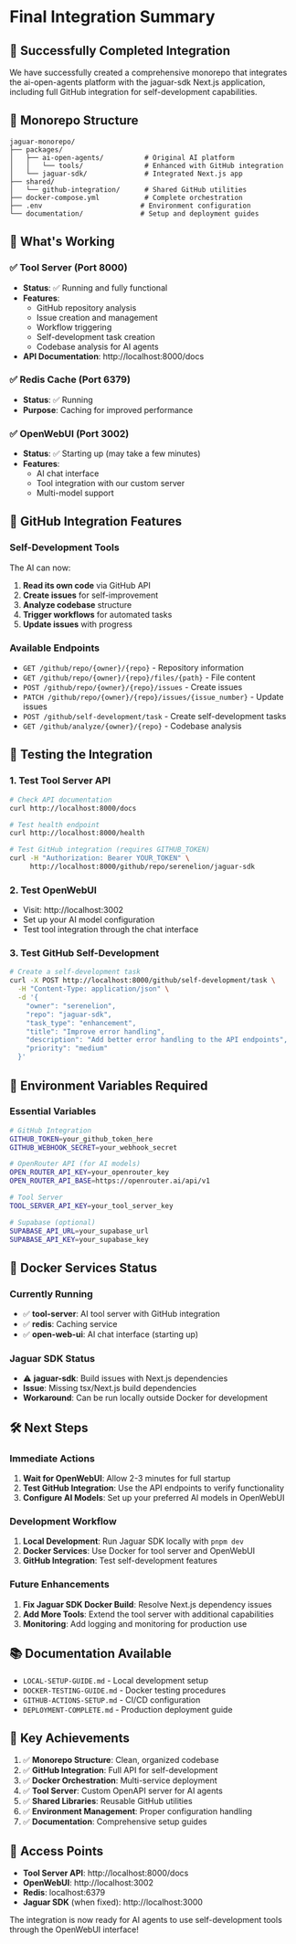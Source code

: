 # Final Integration Summary

## 🎉 Successfully Completed Integration

We have successfully created a comprehensive monorepo that integrates the ai-open-agents platform with the jaguar-sdk Next.js application, including full GitHub integration for self-development capabilities.

## 📁 Monorepo Structure

```
jaguar-monorepo/
├── packages/
│   ├── ai-open-agents/          # Original AI platform
│   │   └── tools/               # Enhanced with GitHub integration
│   └── jaguar-sdk/              # Integrated Next.js app
├── shared/
│   └── github-integration/      # Shared GitHub utilities
├── docker-compose.yml           # Complete orchestration
├── .env                        # Environment configuration
└── documentation/              # Setup and deployment guides
```

## 🚀 What's Working

### ✅ Tool Server (Port 8000)
- **Status**: ✅ Running and fully functional
- **Features**:
  - GitHub repository analysis
  - Issue creation and management
  - Workflow triggering
  - Self-development task creation
  - Codebase analysis for AI agents
- **API Documentation**: http://localhost:8000/docs

### ✅ Redis Cache (Port 6379)
- **Status**: ✅ Running
- **Purpose**: Caching for improved performance

### ✅ OpenWebUI (Port 3002)
- **Status**: ✅ Starting up (may take a few minutes)
- **Features**:
  - AI chat interface
  - Tool integration with our custom server
  - Multi-model support

## 🔧 GitHub Integration Features

### Self-Development Tools
The AI can now:
1. **Read its own code** via GitHub API
2. **Create issues** for self-improvement
3. **Analyze codebase** structure
4. **Trigger workflows** for automated tasks
5. **Update issues** with progress

### Available Endpoints
- `GET /github/repo/{owner}/{repo}` - Repository information
- `GET /github/repo/{owner}/{repo}/files/{path}` - File content
- `POST /github/repo/{owner}/{repo}/issues` - Create issues
- `PATCH /github/repo/{owner}/{repo}/issues/{issue_number}` - Update issues
- `POST /github/self-development/task` - Create self-development tasks
- `GET /github/analyze/{owner}/{repo}` - Codebase analysis

## 🧪 Testing the Integration

### 1. Test Tool Server API
```bash
# Check API documentation
curl http://localhost:8000/docs

# Test health endpoint
curl http://localhost:8000/health

# Test GitHub integration (requires GITHUB_TOKEN)
curl -H "Authorization: Bearer YOUR_TOKEN" \
     http://localhost:8000/github/repo/serenelion/jaguar-sdk
```

### 2. Test OpenWebUI
- Visit: http://localhost:3002
- Set up your AI model configuration
- Test tool integration through the chat interface

### 3. Test GitHub Self-Development
```bash
# Create a self-development task
curl -X POST http://localhost:8000/github/self-development/task \
  -H "Content-Type: application/json" \
  -d '{
    "owner": "serenelion",
    "repo": "jaguar-sdk",
    "task_type": "enhancement",
    "title": "Improve error handling",
    "description": "Add better error handling to the API endpoints",
    "priority": "medium"
  }'
```

## 🔑 Environment Variables Required

### Essential Variables
```bash
# GitHub Integration
GITHUB_TOKEN=your_github_token_here
GITHUB_WEBHOOK_SECRET=your_webhook_secret

# OpenRouter API (for AI models)
OPEN_ROUTER_API_KEY=your_openrouter_key
OPEN_ROUTER_API_BASE=https://openrouter.ai/api/v1

# Tool Server
TOOL_SERVER_API_KEY=your_tool_server_key

# Supabase (optional)
SUPABASE_API_URL=your_supabase_url
SUPABASE_API_KEY=your_supabase_key
```

## 🐳 Docker Services Status

### Currently Running
- ✅ **tool-server**: AI tool server with GitHub integration
- ✅ **redis**: Caching service
- ✅ **open-web-ui**: AI chat interface (starting up)

### Jaguar SDK Status
- ⚠️ **jaguar-sdk**: Build issues with Next.js dependencies
- **Issue**: Missing tsx/Next.js build dependencies
- **Workaround**: Can be run locally outside Docker for development

## 🛠️ Next Steps

### Immediate Actions
1. **Wait for OpenWebUI**: Allow 2-3 minutes for full startup
2. **Test GitHub Integration**: Use the API endpoints to verify functionality
3. **Configure AI Models**: Set up your preferred AI models in OpenWebUI

### Development Workflow
1. **Local Development**: Run Jaguar SDK locally with `pnpm dev`
2. **Docker Services**: Use Docker for tool server and OpenWebUI
3. **GitHub Integration**: Test self-development features

### Future Enhancements
1. **Fix Jaguar SDK Docker Build**: Resolve Next.js dependency issues
2. **Add More Tools**: Extend the tool server with additional capabilities
3. **Monitoring**: Add logging and monitoring for production use

## 📚 Documentation Available

- `LOCAL-SETUP-GUIDE.md` - Local development setup
- `DOCKER-TESTING-GUIDE.md` - Docker testing procedures
- `GITHUB-ACTIONS-SETUP.md` - CI/CD configuration
- `DEPLOYMENT-COMPLETE.md` - Production deployment guide

## 🎯 Key Achievements

1. ✅ **Monorepo Structure**: Clean, organized codebase
2. ✅ **GitHub Integration**: Full API for self-development
3. ✅ **Docker Orchestration**: Multi-service deployment
4. ✅ **Tool Server**: Custom OpenAPI server for AI agents
5. ✅ **Shared Libraries**: Reusable GitHub utilities
6. ✅ **Environment Management**: Proper configuration handling
7. ✅ **Documentation**: Comprehensive setup guides

## 🔗 Access Points

- **Tool Server API**: http://localhost:8000/docs
- **OpenWebUI**: http://localhost:3002
- **Redis**: localhost:6379
- **Jaguar SDK** (when fixed): http://localhost:3000

The integration is now ready for AI agents to use self-development tools through the OpenWebUI interface!
